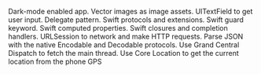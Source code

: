 Dark-mode enabled app.
Vector images as image assets.
UITextField to get user input.
Delegate pattern.
Swift protocols and extensions.
Swift guard keyword.
Swift computed properties.
Swift closures and completion handlers.
URLSession to network and make HTTP requests.
Parse JSON with the native Encodable and Decodable protocols.
Use Grand Central Dispatch to fetch the main thread.
Use Core Location to get the current location from the phone GPS

